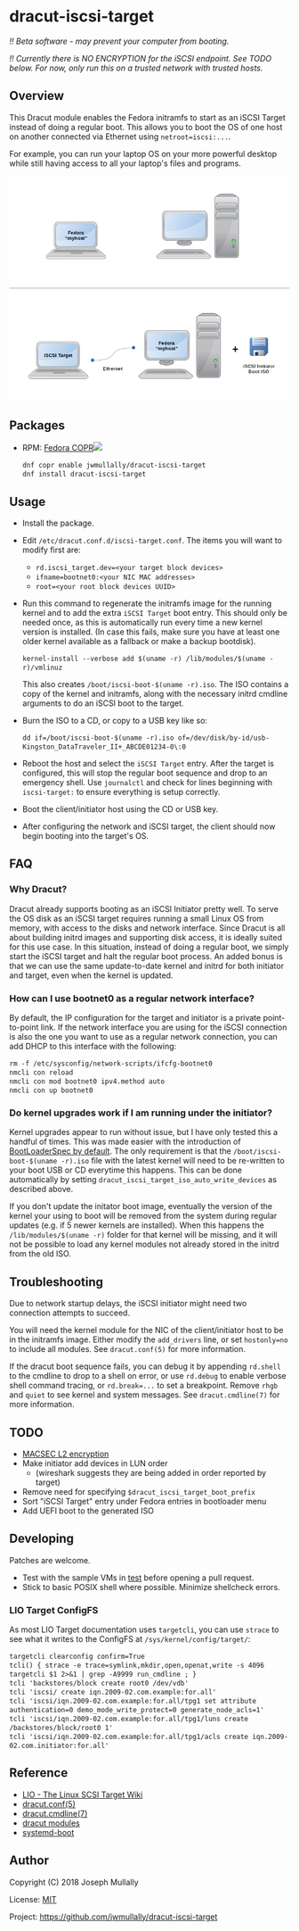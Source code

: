 # dracut-iscsi-target

*!! Beta software - may prevent your computer from booting.*

*!! Currently there is NO ENCRYPTION for the iSCSI endpoint. See TODO
below. For now, only run this on a trusted network with trusted hosts.*


## Overview

This Dracut module enables the Fedora initramfs to start as an iSCSI
Target instead of doing a regular boot. This allows you to boot the OS
of one host on another connected via Ethernet using `netroot=iscsi:...`.

For example, you can run your laptop OS on your more powerful desktop
while still having access to all your laptop's files and programs.


![dracut-iscsi-target Usage Diagram](doc/dracut-iscsi-target.png)


## Packages

- RPM: <a href="https://copr.fedorainfracloud.org/coprs/jwmullally/dracut-iscsi-target/package/dracut-iscsi-target/">Fedora COPR<img src="https://copr.fedorainfracloud.org/coprs/jwmullally/dracut-iscsi-target/package/dracut-iscsi-target/status_image/last_build.png" /></a>

    ```
    dnf copr enable jwmullally/dracut-iscsi-target
    dnf install dracut-iscsi-target
    ```


## Usage

- Install the package.

- Edit `/etc/dracut.conf.d/iscsi-target.conf`. The items you will want
  to modify first are:

  - `rd.iscsi_target.dev=<your target block devices>`
  - `ifname=bootnet0:<your NIC MAC addresses>`
  - `root=<your root block devices UUID>`
  
- Run this command to regenerate the initramfs image for the running
  kernel and to add the extra `iSCSI Target` boot entry. This should
  only be needed once, as this is automatically run every time a new
  kernel version is installed. (In case this fails, make sure you have
  at least one older kernel available as a fallback or make a backup 
  bootdisk).

    ```
    kernel-install --verbose add $(uname -r) /lib/modules/$(uname -r)/vmlinuz
    ```

  This also creates `/boot/iscsi-boot-$(uname -r).iso`. The ISO contains
  a copy of the kernel and initramfs, along with the necessary initrd
  cmdline arguments to do an iSCSI boot to the target.

- Burn the ISO to a CD, or copy to a USB key like so:

    ```
    dd if=/boot/iscsi-boot-$(uname -r).iso of=/dev/disk/by-id/usb-Kingston_DataTraveler_II+_ABCDE01234-0\:0
    ```

- Reboot the host and select the `iSCSI Target` entry. After the target
  is configured, this will stop the regular boot sequence and drop to an
  emergency shell. Use `journalctl` and check for lines beginning with
  `iscsi-target:` to ensure everything is setup correctly.

- Boot the client/initiator host using the CD or USB key.

- After configuring the network and iSCSI target, the client should
  now begin booting into the target's OS.


## FAQ

### Why Dracut?

Dracut already supports booting as an iSCSI Initiator pretty well. To
serve the OS disk as an iSCSI target requires running a small Linux OS
from memory, with access to the disks and network interface. Since Dracut
is all about building initrd images and supporting disk access, it is
ideally suited for this use case. In this situation, instead of doing a
regular boot, we simply start the iSCSI target and halt the regular boot
process. An added bonus is that we can use the same update-to-date kernel
and initrd for both initiator and target, even when the kernel is updated.


### How can I use bootnet0 as a regular network interface?

By default, the IP configuration for the target and initiator is a
private point-to-point link. If the network interface you are using for
the iSCSI connection is also the one you want to use as a regular
network connection, you can add DHCP to this interface with the following:

    rm -f /etc/sysconfig/network-scripts/ifcfg-bootnet0
    nmcli con reload
    nmcli con mod bootnet0 ipv4.method auto
    nmcli con up bootnet0


### Do kernel upgrades work if I am running under the initiator?

Kernel upgrades appear to run without issue, but I have only tested
this a handful of times. This was made easier with the introduction of
[BootLoaderSpec by default](https://fedoraproject.org/wiki/Changes/BootLoaderSpecByDefault).
The only requirement is that the `/boot/iscsi-boot-$(uname -r).iso`
file with the latest kernel will need to be re-written to your boot USB
or CD everytime this happens. This can be done automatically by setting
`dracut_iscsi_target_iso_auto_write_devices` as described above.

If you don't update the initator boot image, eventually the version
of the kernel your using to boot will be removed from the system during
regular updates (e.g. if 5 newer kernels are installed). When this happens
the `/lib/modules/$(uname -r)` folder for that kernel will be missing,
and it will not be possible to load any kernel modules not already stored
in the initrd from the old ISO.


## Troubleshooting

Due to network startup delays, the iSCSI initiator might need two
connection attempts to succeed.

You will need the kernel module for the NIC of the client/initiator
host to be in the initramfs image. Either modify the `add_drivers`
line, or set `hostonly=no` to include all modules. See `dracut.conf(5)`
for more information.

If the dracut boot sequence fails, you can debug it by appending
`rd.shell` to the cmdline to drop to a shell on error, or use
`rd.debug` to enable verbose shell command tracing, or
`rd.break=...` to set a breakpoint. Remove `rhgb` and `quiet`
to see kernel and system messages. See `dracut.cmdline(7)` for 
more information.


## TODO

- [MACSEC L2 encryption](https://developers.redhat.com/blog/2016/10/14/macsec-a-different-solution-to-encrypt-network-traffic/)
- Make initiator add devices in LUN order
  - (wireshark suggests they are being added in order reported by target)
- Remove need for specifying `$dracut_iscsi_target_boot_prefix`
- Sort "iSCSI Target" entry under Fedora entries in bootloader menu
- Add UEFI boot to the generated ISO


## Developing

Patches are welcome.

- Test with the sample VMs in [test](./test) before opening a pull 
  request.
- Stick to basic POSIX shell where possible. Minimize shellcheck errors.


### LIO Target ConfigFS

As most LIO Target documentation uses `targetcli`, you can use `strace`
to see what it writes to the ConfigFS at `/sys/kernel/config/target/`:

    targetcli clearconfig confirm=True
    tcli() { strace -e trace=symlink,mkdir,open,openat,write -s 4096 targetcli $1 2>&1 | grep -A9999 run_cmdline ; }
    tcli 'backstores/block create root0 /dev/vdb'
    tcli 'iscsi/ create iqn.2009-02.com.example:for.all'
    tcli 'iscsi/iqn.2009-02.com.example:for.all/tpg1 set attribute authentication=0 demo_mode_write_protect=0 generate_node_acls=1'
    tcli 'iscsi/iqn.2009-02.com.example:for.all/tpg1/luns create /backstores/block/root0 1'
    tcli 'iscsi/iqn.2009-02.com.example:for.all/tpg1/acls create iqn.2009-02.com.initiator:for.all'


## Reference

- [LIO - The Linux SCSI Target Wiki](http://linux-iscsi.org/wiki/ISCSI)
- [dracut.conf(5)](http://man7.org/linux/man-pages/man5/dracut.conf.5.html)
- [dracut.cmdline(7)](http://man7.org/linux/man-pages/man7/dracut.cmdline.7.html)
- [dracut modules](https://github.com/dracutdevs/dracut/blob/master/README.modules)
- [systemd-boot](https://www.freedesktop.org/wiki/Software/systemd/systemd-boot/)


## Author

Copyright (C) 2018 Joseph Mullally

License: [MIT](./LICENCE.txt)

Project: <https://github.com/jwmullally/dracut-iscsi-target>
